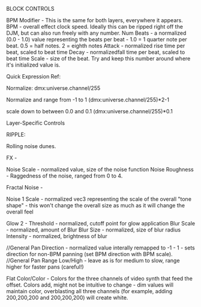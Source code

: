 BLOCK CONTROLS

BPM Modifier - This is the same for both layers, everywhere it appears.
BPM - overall effect clock speed. Ideally this can be ripped right off the DJM, but can also run freely with any number.
Num Beats - a normalized (0.0 - 1.0) value representing the beats per beat - 1.0 = 1 quarter note per beat. 0.5 = half notes. 2 = eighth notes
Attack - normalized rise time per beat, scaled to beat time
Decay - normalizedfall time per beat, scaled to beat time
Scale - size of the beat. Try and keep this number around where it's initialized value is.

Quick Expression Ref:

Normalize:
dmx:universe.channel/255

Normalize and range from -1 to 1
(dmx:universe.channel/255)*2-1

scale down to between 0.0 and 0.1
(dmx:universe.channel/255)*0.1

Layer-Specific Controls

RIPPLE:

Rolling noise dunes.

FX -

Noise Scale - normalized value, size of the noise function
Noise Roughness - Raggedness of the noise, ranged from 0 to 4.

Fractal Noise -

Noise 1 Scale - normalized vec3 representing the scale of the overall "tone shape" - this won't change the overall size as much as it will change the overall feel

Glow 2 -
Threshold - normalized, cutoff point for glow application
Blur Scale - normalized, amount of Blur
Blur Size - normalized, size of blur radius
Intensity - normalized, brightness of blur

//General Pan Direction - normalized value interally remapped to -1 - 1 - sets direction for non-BPM panning (set BPM direction with BPM scale).
//General Pan Range Low/High - leave as is for medium to slow, range higher for faster pans (careful!)

Flat Color/Color - Colors for the three channels of video synth that feed the offset. Colors add, might not be intuitive to change - dim values will maintain color, overblasting all three channels (for example, adding 200,200,200 and 200,200,200) will create white.
